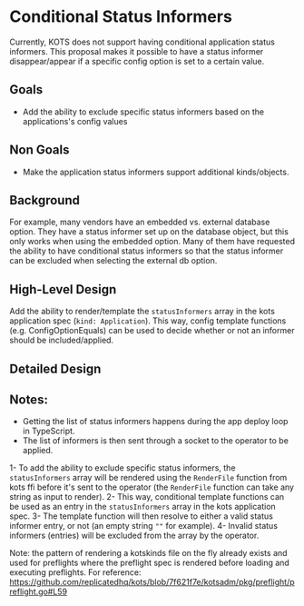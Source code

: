 # Conditional Status Informers

Currently, KOTS does not support having conditional application status informers.
This proposal makes it possible to have a status informer disappear/appear if a specific config option is set to a certain value.

## Goals

- Add the ability to exclude specific status informers based on the applications's config values

## Non Goals

- Make the application status informers support additional kinds/objects.

## Background

For example, many vendors have an embedded vs. external database option.
They have a status informer set up on the database object, but this only works when using the embedded option.
Many of them have requested the ability to have conditional status informers so that the status informer can be excluded when selecting the external db option.

## High-Level Design

Add the ability to render/template the `statusInformers` array in the kots application spec (`kind: Application`).
This way, config template functions (e.g. ConfigOptionEquals) can be used to decide whether or not an informer should be included/applied.

## Detailed Design

## Notes:
- Getting the list of status informers happens during the app deploy loop in TypeScript.
- The list of informers is then sent through a socket to the operator to be applied.

1- To add the ability to exclude specific status informers, the `statusInformers` array will be rendered using the `RenderFile` function from kots ffi before it's sent to the operator (the `RenderFile` function can take any string as input to render).
2- This way, conditional template functions can be used as an entry in the `statusInformers` array in the kots application spec.
3- The template function will then resolve to either a valid status informer entry, or not (an empty string `""` for example).
4- Invalid status informers (entries) will be excluded from the array by the operator.

Note: the pattern of rendering a kotskinds file on the fly already exists and used for preflights where the preflight spec is rendered before loading and executing preflights. For reference: https://github.com/replicatedhq/kots/blob/7f621f7e/kotsadm/pkg/preflight/preflight.go#L59
